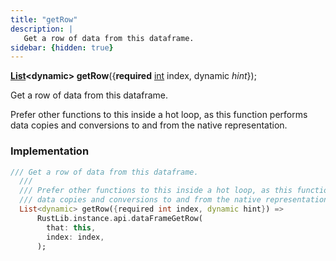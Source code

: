 ```yaml
---
title: "getRow"
description: |
   Get a row of data from this dataframe.
sidebar: {hidden: true}
---
```

<span class="dart-code"><strong>[List]\<dynamic> getRow</strong>({<span class="nobr"><strong>required</strong> [int] index</span>, <span class="nobr">dynamic <i>hint</i></span>});</span>

 Get a row of data from this dataframe.

 Prefer other functions to this inside a hot loop, as this function performs
 data copies and conversions to and from the native representation.
### Implementation
```dart
/// Get a row of data from this dataframe.
  ///
  /// Prefer other functions to this inside a hot loop, as this function performs
  /// data copies and conversions to and from the native representation.
  List<dynamic> getRow({required int index, dynamic hint}) =>
      RustLib.instance.api.dataFrameGetRow(
        that: this,
        index: index,
      );
```

[List]: https://api.flutter.dev/flutter/dart-core/List-class.html
[int]: https://api.flutter.dev/flutter/dart-core/int-class.html